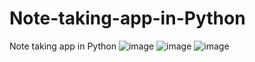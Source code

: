 # Note-taking-app-in-Python
Note taking app in Python
![image](https://github.com/brempong21/Note-taking-app-in-Python/assets/104997500/3ec028e8-09f7-4685-881e-3e461ffd6873)
![image](https://github.com/brempong21/Note-taking-app-in-Python/assets/104997500/f91732ee-2d23-49f2-a2a0-5b12d170610e)
![image](https://github.com/brempong21/Note-taking-app-in-Python/assets/104997500/0cddcece-5bc5-4582-99e6-d8e596362d87)
